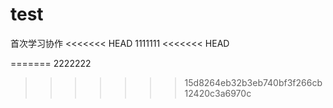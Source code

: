 # test
首次学习协作
<<<<<<< HEAD
1111111
<<<<<<< HEAD

=======
2222222

>>>>>>> 15d8264eb32b3eb740bf3f266cb12420c3a6970c
